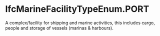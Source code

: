 IfcMarineFacilityTypeEnum.PORT
==============================
A complex/facility for shipping and marine activities, this includes cargo,
people and storage of vessels (marinas & harbours).


